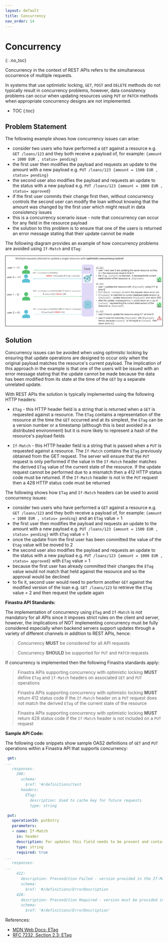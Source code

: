 ```yaml
---
layout: default
title: Concurrency
nav_order: 14
---
```


# Concurrency
{: .no_toc}

Concurrency in the context of REST APIs refers to the simultaneous occurrence of multiple requests.

In systems that use optimistic locking, `GET`, `POST` and `DELETE` methods do not typically result in concurrency problems, however, data consistency problems can occur when updating resources using `PUT` or `PATCH` methods when appropriate concurrency designs are not implemented.

- TOC
{:toc}

## Problem Statement

The following example shows how concurrency issues can arise:
* consider two users who have performed a `GET` against a resource e.g. `GET /loans/123` and they both receive a payload of, for example: `{amount = 1000 EUR , status= pending}`
* the first user then modifies the payload and requests an update to the amount with a new payload e.g. `PUT /loans/123 {amount = 1500 EUR , status= pending}`
* the second user also modifies the payload and requests an update to the status with a new payload e.g. `PUT /loans/123 {amount = 1000 EUR , status= approved}`
* if the first user commits their change first then, without concurrency controls the second user can modify the loan without knowing that the amount was changed by the first user which might result in data consistency issues
* this is a concurrency scenario issue - note that concurrency can occur for any field in the resource payload
* the solution to this problem is to ensure that one of the users is returned an error message stating that their update cannot be made

The following diagram provides an example of how concurrency problems are avoided using `If-Match` and `ETag`:

![concurrency http](images/concurrency.png)

## Solution

Concurrency issues can be avoided when using optimistic locking by ensuring that update operations are designed to occur only when the original payload matches the resource's current payload. The implication of this approach in the example is that one of the users will be issued with an error message stating that the update cannot be made because the data has been modified from its state at the time of the `GET` by a separate unrelated update.

With REST APIs the solution is typically implemented using the following HTTP headers:

* `ETag` - this HTTP header field is a string that is returned when a `GET` is requested against a resource. The `ETag` contains a representation of the resource at the time the `GET` occurred and at its simplest, the `ETag` can be a version number or a timestamp (although this is best avoided in a distributed environment) but it is more likely to represent a hash of the resource's payload fields 

* `If-Match` - this HTTP header field is a string that is passed when a `PUT` is requested against a resource. The `If-Match` contains the `ETag` previously obtained from the GET request. The server will ensure that the `PUT` request is only performed if the value in the `If-Match` header matches the derived `ETag` value of the current state of the resource. If the update request cannot be performed due to a mismatch then a 412 HTTP status code must be returned. If the `If-Match` header is not in the `PUT` request then a 428 HTTP status code must be returned 

The following shows how `ETag` and `If-Match` headers can be used to avoid concurrency issues:
* consider two users who have performed a `GET` against a resource e.g. `GET /loans/123` and they both receive a payload of, for example: `{amount = 1000 EUR , status= pending}` and an `ETag` value = 1
* the first user then modifies the payload and requests an update to the amount with a new payload e.g. `PUT /loans/123 {amount = 1500 EUR , status= pending}` with `ETag` value = 1 
* once the update from the first user has been committed the value of the `Etag` value will be moved to 2
* the second user also modifies the payload and requests an update to the status with a new payload e.g. `PUT /loans/123 {amount = 1000 EUR , status= approved}` with `ETag` value = 1 
* because the first user has already committed their changes the `ETag` value would not match that held against the resource and so the approval would be declined 
* to fix it, second user would need to perform another `GET` against the modified version of the loan e.g. `GET /loans/123` to retrieve the `ETag` value = 2 and then request the update again

**Finastra API Standards:**

The implementation of concurrency using `ETag` and `If-Match` is not mandatory for all APIs since it imposes strict rules on the client and server, however, the implications of NOT implementing concurrency must be fully considered especially when backend servers support updates through a variety of different channels in addition to REST APIs, hence:

>  Concurrency **MUST** be considered for all API requests

>  Concurrency **SHOULD** be supported for `PUT` and `PATCH` requests

If concurrency is implemented then the following Finastra standards apply:

>  Finastra APIs supporting concurrency with optimistic locking **MUST** define `ETag` and `If-Match` headers on associated `GET` and `PUT` operations 

>  Finastra APIs supporting concurrency with optimistic locking **MUST** return 412 status code if the `If-Match` header on a `PUT` request does not match the derived `ETag` of the current state of the resource

>  Finastra APIs supporting concurrency with optimistic locking **MUST** return 428 status code if the `If-Match` header is not included on a `PUT` request


**Sample API Code:**

The following code snippets show sample OAS2 definitions of `GET` and `PUT` operations within a Finastra API that supports concurrency:

```yaml
 get:
...
   responses:
     200:
       schema:
         $ref: '#/definitions/test
       headers:
         ETag:
           description: Used to cache key for future requests
           type: string
```


```yaml
 put:
   operationId: putEntry
   parameters:
   - name: If-Match
     in: header
     description: For updates this field needs to be present and contain an ETag value
     type: string
     required: true
...
   responses:
...
     412:
       description: Precondition Failed - version provided in the If-Match header is invalid
       schema:
         $ref: '#/definitions/ErrorDescription
     428:
       description: Precondition Required - version must be provided in the If-Match header
       schema:
         $ref: '#/definitions/ErrorDescription'
```

References:

* [MDN Web Docs: ETag](https://developer.mozilla.org/en-US/docs/Web/HTTP/Headers/ETag)
* [RFC 7232, Section 2.3: ETag](http://tools.ietf.org/html/7232#section-2.3)
